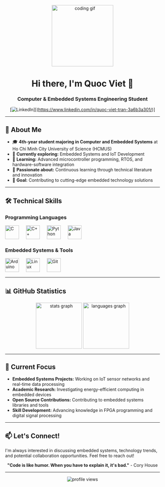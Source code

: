 <div align="center">
  <img height="200" src="https://camo.githubusercontent.com/62da68eb62b1e5f175f7d1f0191dd89a653d7908feb22d37d4a0ab07365d6791/68747470733a2f2f6d656469612e67697068792e636f6d2f6d656469612f4d3967624264396e6244724f5475314d71782f67697068792e676966" alt="coding gif" />
</div>

<h1 align="center">Hi there, I'm Quoc Viet 👋</h1>
<h3 align="center">Computer & Embedded Systems Engineering Student </h3>

<div align="center">
  
[![LinkedIn](https://img.shields.io/badge/LinkedIn-0077B5?style=for-the-badge&logo=linkedin&logoColor=white)][(https://www.linkedin.com/in/quoc-viet-tran-3a6b3a301/)]

</div>

---

## 🚀 About Me

- 🎓 **4th-year student majoring in Computer and Embedded Systems** at Ho Chi Minh City University of Science (HCMUS)
- 🔬 **Currently exploring:** Embedded Systems and IoT Development
- 🌱 **Learning:** Advanced microcontroller programming, RTOS, and hardware-software integration
- 📖 **Passionate about:** Continuous learning through technical literature and innovation
- 🎯 **Goal:** Contributing to cutting-edge embedded technology solutions

---

## 🛠️ Technical Skills

### Programming Languages
<div align="left">
  <img src="https://cdn.jsdelivr.net/gh/devicons/devicon/icons/c/c-original.svg" height="45" alt="C"  />
  <img width="15" />
  <img src="https://cdn.jsdelivr.net/gh/devicons/devicon/icons/cplusplus/cplusplus-original.svg" height="45" alt="C++"  />
  <img width="15" />
  <img src="https://cdn.jsdelivr.net/gh/devicons/devicon/icons/python/python-original.svg" height="45" alt="Python"  />
  <img width="15" />
  <img src="https://cdn.jsdelivr.net/gh/devicons/devicon/icons/java/java-original.svg" height="45" alt="Java"  />
</div>

### Embedded Systems & Tools
<div align="left">
  <img src="https://cdn.jsdelivr.net/gh/devicons/devicon/icons/arduino/arduino-original.svg" height="45" alt="Arduino"  />
  <img width="15" />
  <img src="https://cdn.jsdelivr.net/gh/devicons/devicon/icons/linux/linux-original.svg" height="45" alt="Linux"  />
  <img width="15" />
  <img src="https://cdn.jsdelivr.net/gh/devicons/devicon/icons/git/git-original.svg" height="45" alt="Git"  />
</div>

---

## 📊 GitHub Statistics

<div align="center">
  <img src="https://github-readme-stats.vercel.app/api?username=yourusername&hide_title=false&hide_rank=false&show_icons=true&include_all_commits=true&count_private=true&disable_animations=false&theme=dracula&locale=en&hide_border=false" height="150" alt="stats graph"  />
  <img src="https://github-readme-stats.vercel.app/api/top-langs?username=yourusername&locale=en&hide_title=false&layout=compact&card_width=320&langs_count=5&theme=dracula&hide_border=false" height="150" alt="languages graph"  />
</div>

---

## 🎯 Current Focus

- **Embedded Systems Projects:** Working on IoT sensor networks and real-time data processing
- **Academic Research:** Investigating energy-efficient computing in embedded devices
- **Open Source Contributions:** Contributing to embedded systems libraries and tools
- **Skill Development:** Advancing knowledge in FPGA programming and digital signal processing

---

## 📫 Let's Connect!

I'm always interested in discussing embedded systems, technology trends, and potential collaboration opportunities. Feel free to reach out!

<div align="center">

**"Code is like humor. When you have to explain it, it's bad."** - Cory House

</div>

---

<div align="center">
  <img src="https://komarev.com/ghpvc/?username=yourusername&label=Profile%20views&color=0e75b6&style=flat" alt="profile views" />
</div>
